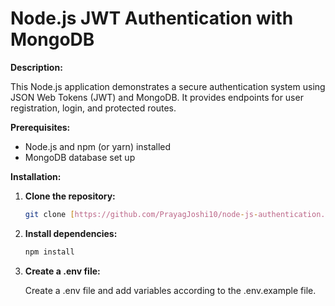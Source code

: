 # Node.js JWT Authentication with MongoDB

**Description:**

This Node.js application demonstrates a secure authentication system using JSON Web Tokens (JWT) and MongoDB. It provides endpoints for user registration, login, and protected routes.

**Prerequisites:**

- Node.js and npm (or yarn) installed
- MongoDB database set up

**Installation:**

1. **Clone the repository:**

   ```bash
   git clone [https://github.com/PrayagJoshi10/node-js-authentication.git](https://github.com/PrayagJoshi10/node-js-authentication.git)

   ```

2. **Install dependencies:**

   ```bash
   npm install

   ```

3. **Create a .env file:**

   Create a .env file and add variables according to the .env.example file.
